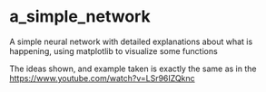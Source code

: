 # a_simple_network
A simple neural network with detailed explanations about what is happening, using matplotlib to visualize some functions

The ideas shown, and example taken is exactly the same as in the https://www.youtube.com/watch?v=LSr96IZQknc
